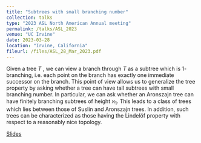 ```yaml
---
title: "Subtrees with small branching number"
collection: talks
type: "2023 ASL North American Annual meeting"
permalink: /talks/ASL_2023
venue: "UC Irvine"
date: 2023-03-28
location: "Irvine, California"
fileurl: /files/ASL_28_Mar_2023.pdf
---
```


Given a tree $T$ , we can view a branch through $T$ as a subtree which is $1$-branching, i.e. each point on the branch has exactly one immediate successor on the branch. This point of view allows us to generalize the tree property by asking whether a tree can have tall subtrees with small branching number. In particular, we can ask whether an Aronszajn tree can have finitely branching subtrees of height $\aleph_1$. This leads to a class of trees which lies between those of Suslin and Aronszajn trees. In addition, such trees can be characterized as those having the Lindelöf property with respect to a reasonably nice topology.

[Slides](/files/ASL_28_Mar_2023.pdf)

